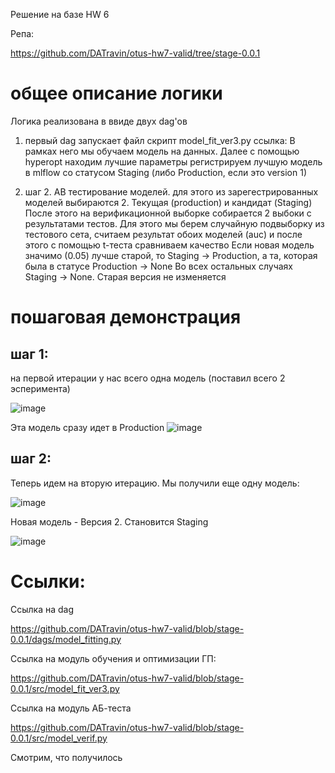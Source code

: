 Решение на базе HW 6

Репа:

https://github.com/DATravin/otus-hw7-valid/tree/stage-0.0.1

# общее описание логики

Логика реализована в ввиде двух dag'ов

1) первый dag запускает файл скрипт model_fit_ver3.py
   ссылка: 
   В рамках него мы обучаем модель на данных.
   Далее с помощью hyperopt находим лучшие параметры
   регистрируем лучшую модель в mlflow со статусом Staging (либо Production, если это version 1)

2) шаг 2. AB тестирование моделей.
   для этого из зарегестрированных моделей выбираются 2. Текущая (production) и кандидат (Staging)
   После этого на верификационной выборке собирается 2 выбоки с результатами тестов.
   Для этого мы берем случайную подвыборку из тестового сета, считаем результат обоих моделей (auc) и после этого с помощью t-теста сравниваем качество
   Если новая модель значимо (0.05) лучше старой, то Staging -> Production, а та, которая была в статусе Production -> None
   Во всех остальных случаях Staging -> None. Старая версия не изменяется

# пошаговая демонстрация

## шаг 1: 

на первой итерации у нас всего одна модель (поставил всего 2 эсперимента)

![image](https://github.com/user-attachments/assets/b9780dd8-49c2-44e2-a0b5-4d04f1d4340f)

Эта модель сразу идет в Production
![image](https://github.com/user-attachments/assets/67e1fe39-40a8-408c-941a-5c24ef911930)

## шаг 2: 

Теперь идем на вторую итерацию. Мы получили еще одну модель:

![image](https://github.com/user-attachments/assets/55363721-973f-4c26-97c8-b550283f8723)

Новая модель - Версия 2. Становится Staging

![image](https://github.com/user-attachments/assets/cbc75955-3458-4756-912d-2e7b3cc5d2ce)



# Ссылки:

Ссылка на dag

https://github.com/DATravin/otus-hw7-valid/blob/stage-0.0.1/dags/model_fitting.py

Ссылка на модуль обучения и оптимизации ГП:

https://github.com/DATravin/otus-hw7-valid/blob/stage-0.0.1/src/model_fit_ver3.py

Ссылка на модуль АБ-теста

https://github.com/DATravin/otus-hw7-valid/blob/stage-0.0.1/src/model_verif.py


Смотрим, что получилось




